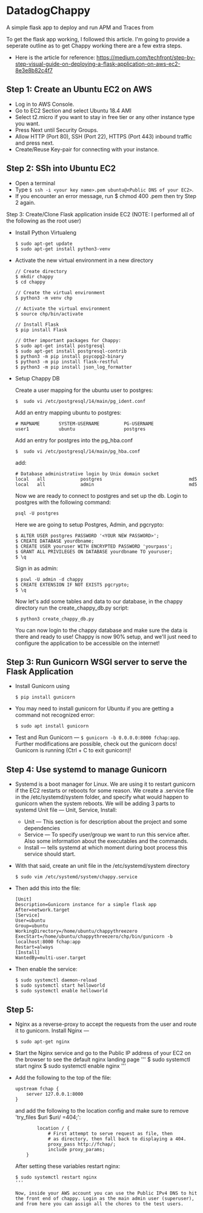 # DatadogChappy
A simple flask app to deploy and run APM and Traces from

To get the flask app working, I followed this article. I'm going to provide a seperate outline as to get Chappy working there are a few extra steps.
- Here is the article for reference: https://medium.com/techfront/step-by-step-visual-guide-on-deploying-a-flask-application-on-aws-ec2-8e3e8b82c4f7 

## Step 1: Create an Ubuntu EC2 on AWS

- Log in to AWS Console.
- Go to EC2 Section and select Ubuntu 18.4 AMI
- Select t2.micro if you want to stay in free tier or any other instance type you want.
- Press Next until Security Groups.
- Allow HTTP (Port 80), SSH (Port 22), HTTPS (Port 443) inbound traffic and press next.
- Create/Reuse Key-pair for connecting with your instance.


## Step 2: SSh into Ubuntu EC2
- Open a terminal
- Type `$ ssh -i <your key name>.pem ubuntu@<Public DNS of your EC2>`.
- If you encounter an error message, run $ chmod 400 <your key name>.pem then try Step 2 again.


Step 3: Create/Clone Flask application inside EC2
(NOTE: I performed all of the following as the root user)

- Install Python Virtualeng
    ```
    $ sudo apt-get update
    $ sudo apt-get install python3-venv
    ```
    
- Activate the new virtual environment in a new directory
    ```
    // Create directory
    $ mkdir chappy
    $ cd chappy
    
    // Create the virtual environment
    $ python3 -m venv chp
    
    // Activate the virtual environment
    $ source chp/bin/activate
    
    // Install Flask
    $ pip install Flask
    
    // Other important packages for Chappy:
    $ sudo apt-get install postgresql
    $ sudo apt-get install postgresql-contrib
    $ python3 -m pip install psycopg2-binary
    $ python3 -m pip install flask-restful
    $ python3 -m pip install json_log_formatter
    
    ```
    
- Setup Chappy DB

    Create a user mapping for the ubuntu user to postgres:
    ```
    $  sudo vi /etc/postgresql/14/main/pg_ident.conf
    ```
    
    Add an entry mapping ubuntu to postgres:
    ```
    # MAPNAME       SYSTEM-USERNAME         PG-USERNAME
    user1           ubuntu                  postgres
    ```
    
    Add an entry for postgres into the pg_hba.conf
    ```
    $  sudo vi /etc/postgresql/14/main/pg_hba.conf
    ```
    add:
    ```
    # Database administrative login by Unix domain socket
    local   all             postgres                                md5
    local   all             admin                                   md5
    ```
    
    Now we are ready to connect to postgres and set up the db. Login to postgres with the following command:
    ```
    psql -U postgres
    ```
    
    Here we are going to setup Postgres, Admin, and pgcrypto:
    ```
    $ ALTER USER postgres PASSWORD '<YOUR NEW PASSWORD>';
    $ CREATE DATABASE yourdbname;
    $ CREATE USER youruser WITH ENCRYPTED PASSWORD 'yourpass';
    $ GRANT ALL PRIVILEGES ON DATABASE yourdbname TO youruser;
    $ \q
    ```
    Sign in as admin:
    ```
    $ pswl -U admin -d chappy
    $ CREATE EXTENSION IF NOT EXISTS pgcrypto;
    $ \q
    ```
    
    Now let's add some tables and data to our database, in the chappy directory run the create_chappy_db.py script:
    ```
    $ python3 create_chappy_db.py
    ```
    
    You can now login to the chappy database and make sure  the data is there and ready to use! Chappy is now 90% setup, and we'll just need to configure the application to be accessible on the internet!
    
    
## Step 3: Run Gunicorn WSGI server to serve the Flask Application
    
- Install Gunicorn using
    ```
    $ pip install gunicorn

    ```
    
- You may need to install gunicorn for Ubuntu if you are getting a command not recognized error:
    ```
    $ sudo apt install gunicorn
    ```
    
 - Test and Run Gunicorn — `$ gunicorn -b 0.0.0.0:8000 fchap:app`. Further modifications are possible, check out the gunicorn docs!
    Gunicorn is running (Ctrl + C to exit gunicorn)!
    
    
## Step 4: Use systemd to manage Gunicorn
- Systemd is a boot manager for Linux. We are using it to restart gunicorn if the EC2 restarts or reboots for some reason. We create a <projectname>.service file in the /etc/systemd/system folder, and specify what would happen to gunicorn when the system reboots. We will be adding 3 parts to systemd Unit file — Unit, Service, Install:
    - Unit — This section is for description about the project and some dependencies
    - Service — To specify user/group we want to run this service after. Also some information about the executables and the commands.
    - Install — tells systemd at which moment during boot process this service should start.
    
- With that said, create an unit file in the /etc/systemd/system directory
    
    ```
    $ sudo vim /etc/systemd/system/chappy.service
    ```
- Then add this into the file:
    ```
    [Unit]
    Description=Gunicorn instance for a simple flask app
    After=network.target
    [Service]
    User=ubuntu
    Group=ubuntu
    WorkingDirectory=/home/ubuntu/chappythreezero
    ExecStart=/home/ubuntu/chappythreezero/chp/bin/gunicorn -b localhost:8000 fchap:app
    Restart=always
    [Install]
    WantedBy=multi-user.target
    ```
    
- Then enable the service:

    ```
    $ sudo systemctl daemon-reload
    $ sudo systemctl start helloworld
    $ sudo systemctl enable helloworld
    ```

## Step 5: 
    
- Nginx as a reverse-proxy to accept the requests from the user and route it to gunicorn. Install Nginx — 
    ```
    $ sudo apt-get nginx
    ```
- Start the Nginx service and go to the Public IP address of your EC2 on the browser to see the default nginx landing page
    '''
    $ sudo systemctl start nginx
    $ sudo systemctl enable nginx
    '''
    
- Add the following to the top of the file:
    ```
    upstream fchap {
        server 127.0.0.1:8000
    }
    ```
    
    and add the following to the location config and make sure to remove 'try_files $uri $uri/ =404;':
    
    ```
            location / {
                # First attempt to serve request as file, then
                # as directory, then fall back to displaying a 404.
                proxy_pass http://fchap/;
                include proxy_params;
        }
    ```
    
    After setting these variables restart nginx:
    ```
    $ sudo systemctl restart nginx
    '''
    
    Now, inside your AWS account you can use the Public IPv4 DNS to hit the front end of chappy. Login as the main admin user (superuser), and from here you can assign all the chores to the test users. 
